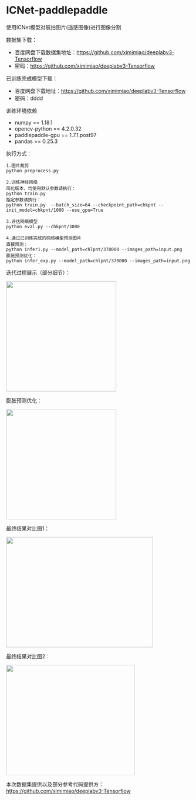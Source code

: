 # ICNet-paddlepaddle

使用ICNet模型对航拍图片(遥感图像)进行图像分割

数据集下载：
* 百度网盘下载数据集地址：https://github.com/ximimiao/deeplabv3-Tensorflow
* 密码：https://github.com/ximimiao/deeplabv3-Tensorflow

已训练完成模型下载：
* 百度网盘下载地址：https://github.com/ximimiao/deeplabv3-Tensorflow
* 密码：dddd

训练环境依赖
* numpy == 1.18.1
* opencv-python == 4.2.0.32
* paddlepaddle-gpu == 1.7.1.post97
* pandas == 0.25.3

执行方式：
```
1.图片裁剪
python preprocess.py 

2.训练神经网络
简化版本，均使用默认参数请执行：
python train.py 
指定参数请执行：              
python train.py  --batch_size=64 --checkpoint_path=chkpnt --init_model=chkpnt/1000 --use_gpu=True

3.评估网络模型
python eval.py --chkpnt/3000

4.通过已训练完成的网络模型预测图片
直接预测：
python infer1.py --model_path=chlpnt/370000 --images_path=input.png
膨胀预测优化：
python infer_exp.py --model_path=chlpnt/370000 --images_path=input.png
```
迭代过程展示（部分细节）：

<img src="https://github.com/wangye707/ICNet-paddlepaddle/blob/master/1.jpg" width="300" height="300" />

膨胀预测优化：

<img src="https://github.com/wangye707/ICNet-paddlepaddle/blob/master/2.jpg" width="300" height="300" />

最终结果对比图1：

<img src="https://github.com/wangye707/ICNet-paddlepaddle/blob/master/3.jpg" width="400" height="300" />

最终结果对比图2：

<img src="https://github.com/wangye707/ICNet-paddlepaddle/blob/master/4.jpg" width="350" height="300" />

本次数据集提供以及部分参考代码提供方：https://github.com/ximimiao/deeplabv3-Tensorflow
